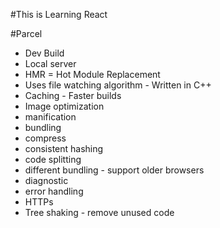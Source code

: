 #This is Learning React

#Parcel
- Dev Build
- Local server 
- HMR = Hot Module Replacement
- Uses file watching algorithm - Written in C++
- Caching - Faster builds
- Image optimization
- manification
- bundling 
- compress
- consistent hashing 
- code splitting
- different bundling - support older browsers
- diagnostic
- error handling
- HTTPs
- Tree shaking - remove unused code 